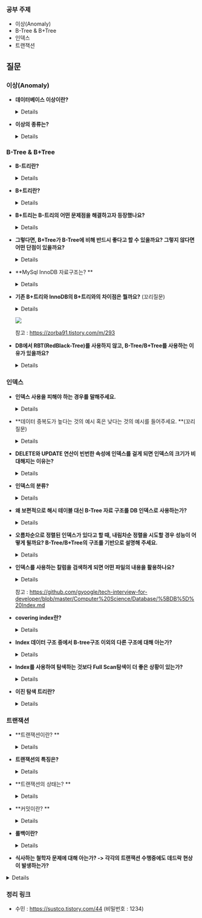 ### 공부 주제

- 이상(Anomaly)
- B-Tree & B+Tree
- 인덱스
- 트랜잭션


## 질문

### 이상(Anomaly)
- **데이터베이스 이상이란?**
    
    <details>
    이상이란 릴레이션에서 일부 속성들의 종속이나 데이터의 중복으로 인해 데이터 조작시 불일치가 발생하는 것.<br>
    이를 해결하기 위해 정규화를 한다.
    </details>
    
- **이상의 종류는?**
    
    <details>
    삽입이상 : 자료들을 삽입할 때 의도하지 않은 자료까지 삽입해야만 자료를 테이블에 추가가 가능한 이상<br>
    갱신이상 : 중복된 데이터 중 일부만 수정되어 데이터 모순이 일어나는 이상<br>
    삭제이상 : 어떤 정보를 삭제하면, 유용한 다른 정보까지 삭제되어버리는 이상<br>
    </details>
### B-Tree & B+Tree

- **B-트리란?**
    
    <details>
    이진 트리를 확장해서 많은 자식을 갖을 수 있는 균형 트리<br>
    key들이 항상 오름차순으로 정렬되어 구성<br>
    Branch와 Leaf 노드가 key와 data를 저장
    </details>
    
- **B+트리란?**
    
    <details>
    * B트리를 확장해서 데이터의 빠른 접근을 위한 인덱스 역할만 하는 비단말 노드를 추가한 트리(리프들이 연결되어 있음)<br>
    * Branch 노드는 key만 저장-하나의 노드에 더 많은 key를 담을 수 있게 되므로 트리의 높이가 B 트리에 비해 더 낮아진다.(cache hit를 높임)<br>
    * Leaf 노드는 Key와 Data를 저장하고 Linked List로 연결되어 있음(검색에 유용)
    </details>
    
- **B+트리는 B-트리의 어떤 문제점을 해결하고자 등장했나요?**
    
    <details>
    B-트리의 순회작업에 대한 문제점. <br>
        풀 스캔 시 B트리는 모든 노드를 확인해야하지만, B+ 트리의 경우 리프노드에 연결된 연결리스트로 선형 탐색이 가능하다.</details>
    
- **그렇다면, B+Tree가 B-Tree에 비해 반드시 좋다고 할 수 있을까요? 그렇지 않다면 어떤 단점이 있을까요?**

    <details>
        B Tree의 경우 best case에는 루트에서 끝날수 있지만, B+Tree의 경우 무조건 leaf노드까지 가야한다.</details>

- **MySql InnoDB 자료구조는? **

    <details>
    B+트리<br>


- **기존 B+트리와 InnoDB의 B+트리와의 차이점은 뭘까요?** (꼬리질문)

    <details>
        기존 B+트리는 리프노드가 SingleLinkedList이지만, InnoDB의 리프노드는 DoubleLinkedList있고 자식노드로는 SingbleLinkedList로 연결되어있다.</details>

    ![](https://img1.daumcdn.net/thumb/R1280x0/?scode=mtistory2&fname=https%3A%2F%2Fblog.kakaocdn.net%2Fdn%2FCbs9b%2FbtqBVf7DVW2%2F8JOOKlHiwkoTsqbvbTt7R1%2Fimg.png)

    참고 : https://zorba91.tistory.com/m/293

- **DB에서 RBT(RedBlack-Tree)를 사용하지 않고, B-Tree/B+Tree를 사용하는 이유가 있을까요?** 

    <details>RedBlack-Tree는 무조건 하나의 노드에 하나의 데이터 요소만을 저장하므로 어떠한 요소를 탐색하든 참조 포인터 접근이 필수적이다. <br>
    반면, B-Tree는 하나의 노드에 여러 개의 데이터를 저장하므로 각 노드의 데이터 요소를 탐색할 때 참조 포인터 접근 없이 배열의 성질을 이용하여 빠르게 탐색이 가능하다. <br>
        결론적으로 참조 포인터의 접근 수가 B-Tree가 훨씬 적으므로 B-Tree를 인덱스의 자료 구조로 사용한다.</details>

### 인덱스


-  **인덱스 사용을 피해야 하는 경우를 말해주세요.**

    <details>
        데이터 중복도가 높거나 DML이 자주 일어나는 컬럼일 경우.<br></details>

- **데이터 중복도가 높다는 것의 예시 혹은 낮다는 것의 예시를 들어주세요. **(꼬리질문)
    
    <details>
    예를 들어 성별이라는 컬럼이 있다고 하자. (성별은 남자와 여자만 있다고 가정)<br>
    이때 성별에 인덱스를 걸어 봤자 탐색할 수 있는 값이 2개 밖에 없으므로 하나의 성별이 붙은 데이터를 검색하는 데 재수 없으면 Full Scan을 할 수도 있다.<br>
    또한, 인덱스는 내부적으로 Key, Value의 트리 형태로 데이터를 저장하는데, Key가 중복되어 여러 개 존재하면 검색할 대상이 증가한다.<br>
    이러한 이유로 데이터의 중복도가 낮아서 분포도가 높은 컬럼에 대해 인덱스를 사용해야 한다.
    </details>
    
- **DELETE와 UPDATE 연산이 빈번한 속성에 인덱스를 걸게 되면 인덱스의 크기가 비대해지는 이유는?**
    
    <details>
        UPDATE와 DELETE는 기존 인덱스를 삭제하지 않고, '사용하지 않음' 처리를 한다.<br>
    만약 어떤 테이블에 UPDATE와 DELETE가 빈번하게 발생한다면 실제 데이터는 10만 건이지만, 
    인덱스는 100만 건이 넘어가게 되어 SQL문 처리 시 비대해진 인덱스에 의해 오히려 성능이 떨어지게 되는 것이다.
    </details>
    
- **인덱스의 분류?**
    
    <details>
     클러스터 인덱스 - 테이블의 기본 키 (PK)에 대해 적용되는 인덱스<br>
    비클러스터 인덱스 - 테이블의 기본 키 외에 다른 컬럼에 적용된 인덱스<br>
    유니크 인덱스<br>
    -테이블의 기본 키는 아니지만, 중복을 허용하지 않는 Unique 속성이 들어간 컬럼에 적용된 인덱스<br>
    -참고로 클러스터 인덱스는 유니크 인덱스 + Not Null 속성을 띄고 있다.<br>
    -유니크 인덱스도 한꺼번에 비클러스터 인덱스로 보기도 한다. (어쨌든 기본 키는 아니므로)
    </details>
    
- **왜 보편적으로 해시 테이블 대신 B-Tree 자료 구조를 DB 인덱스로 사용하는가?**
    
    <details>
        해시 테이블 내의 데이터는 정렬이 되어 있지 않으므로 부등호 연산이 불가능하다. <br>
    인덱스의 특성상 기준 값보다 크거나 작은 요소를 탐색하는 경우가 많은데, 이러한 이유로 B-Tree를 인덱스의 자료 구조로 사용한다.
    </details>
    
- **오름차순으로 정렬된 인덱스가 있다고 할 때, 내림차순 정렬을 시도할 경우 성능이 어떻게 될까요? B-Tree/B+Tree의 구조를 기반으로 설명해 주세요.**
    
    <details>
    내림차순으로 탐색을 하기 위해서는 오름차순으로 정렬된 인덱스에서 맨 끝부터 탐색을 시작해야 합니다. <br>
    하지만 B-Tree나 B+Tree는 노드를 왼쪽에서 오른쪽으로 저장하므로, 인덱스를 끝에서부터 탐색하는 것은 구조적으로 비효율적입니다. 이로 인해 성능이 저하됩니다. <br>
    <br>
    내림차순으로 정렬된 인덱스를 사용해야 하는 경우, 인덱스를 생성할 때 내림차순으로 정렬된 인덱스를 생성하거나, 
    오름차순으로 정렬된 인덱스를 사용하되, 역순으로 탐색하는 방법을 사용할 수 있습니다. <br>
    후자의 경우, 오름차순으로 정렬된 인덱스를 사용하여 탐색한 후, 결과를 역순으로 반환하는 방법을 사용합니다. <br>
    이 방법은 내림차순으로 정렬된 인덱스를 사용하는 것보다는 성능이 좋지만, 오름차순으로 정렬된 인덱스를 사용하는 것보다는 성능이 떨어집니다.
    </details>
    
- **인덱스를 사용하는 칼럼을 검색하게 되면 어떤 파일의 내용을 활용하나요?**
    
    <details>
    MYI(index 정보 파일) <br>
    </details>
    
    
    참고 : https://github.com/gyoogle/tech-interview-for-developer/blob/master/Computer%20Science/Database/%5BDB%5D%20Index.md
    
- **covering index란?**
    
    <details>
    조회하는 특성들의 index가 모두 cover될 때<br>
    실무에서 조회 성능을 높이기 위해 종종 사용한다.<br>
    인덱스 크기가 증가하고 추가 디스크 공간이 필요하다는 단점이 있다.<br>
    </details>
    
- **Index 데이터 구조 중에서 B-tree구조 이외의 다른 구조에 대해 아는가?**
    
    <details>
    Hash Index, Bitmap Index, R-tree Index, Gist Index
    </details>
 
- **Index를 사용하여 탐색하는 것보다 Full Scan탐색이 더 좋은 상황이 있는가?**
    
    <details>
    table에 데이터가 조금 있을 때, 조회하려는 데이터가 테이블의 상당 부분을 차지할 때<br>
    index 사용할 지 Full Scan할 지는 optimizer가 판단
    </details>
    
- **이진 탐색 트리란?**
    
    <details>
    하나의 부모가 두 개의 자식만 가진 트리
    균형이 맞지 않으면 검색 효율이 선형검색 급으로 떨어진다.
    </details>

### 트랜잭션

- **트랜잭션이란? **

  <details>
  데이터베이스의 상태를 변화시키기 위해 수행하는 작업 단위
  </details>

- **트랜잭션의 특징은?**

  <details>
  Atomicity(원자성) : 트랜잭션이 DB에 모두 반영되거나, 혹은 전혀 반영되지 않아야 한다.<br>
  Consistency(일관성) : 트랜잭션의 작업처리 결과는 항상 일관성 있어야 한다.<br>
  Isolation(독립성) : 둘 이상의 트랜잭션이 동시에 병행 실행되고 있을 때, 어떤 트랜잭션도 다른 트랜잭션 연산에 끼어들 수 없다.<br>
  Durability(지속성) : 트랜잭션이 성공적으로 완료되었으면, 결과는 영구적으로 반영되어야 한다.
  </details>

- **트랜잭션의 상태는? **

  <details>
  활동(Active)- 트랜잭션이 실행 중인 상태<br>
  장애(Fail)-트랜잭션이 실행에 오류가 발생하여 중단한 상태<br>
  철회(Aborted)-트랜잭션이 비정상적으로 종료되어 Rollback 수행하는 상태<br>
  부분 완료(Partially Commit)-트랜잭션이 마지막 연산까지 실행했지만, Commit 연산이 실행되기 직전 상태<br>
  완료(Commmitted)-트랜잭션이 성공적으로 종료되어 commit 연산을 실행한 후의 상태
  </details>

- **커밋이란? **

  <details>
  하나의 트랜잭션이 성공적으로 끝났고, DB가 일관성있는 상태일 때 이를 알려주기 위해 사용하는 연산
  </details>

- **롤백이란?**

  <details>
  롤백은 특정 트랜잭션 또는 트랜잭션 세트를 취소하여 데이터베이스를 이전 상태로 복원하는 작업입니다. <br>
      트랜잭션이 정상적으로 종료되지 않았을 때, Last Consitent state로 RollBack 할 수 있음.
  </details>
    
 - **식사하는 철학자 문제에 대해 아는가? -> 각각의 트랜잭션 수행중에도 데드락 현상이 발생하는가?**

  <details>
  ![Untitled](https://s3-us-west-2.amazonaws.com/secure.notion-static.com/60d33abd-f732-4d60-a381-a5fb0a340c19/Untitled.png)
  </details>

  

### 정리 링크

* 수민 : https://sustco.tistory.com/44 (비밀번호 : 1234)
